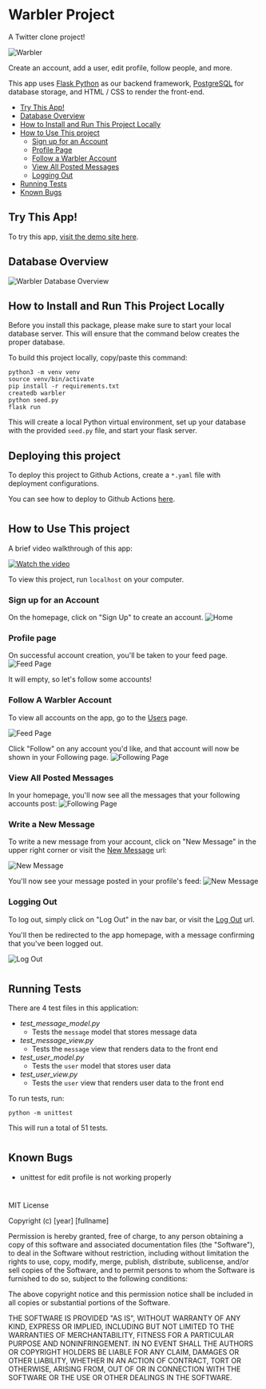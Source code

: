 # Warbler Project

A Twitter clone project!

![Warbler](./static/images/warbler.png)

Create an account, add a user, edit profile, follow people, and more.

This app uses [Flask Python](https://flask.palletsprojects.com/) as our backend framework, [PostgreSQL](https://www.postgresql.org/) for database storage, and HTML / CSS to render the front-end.

-   [Try This App!](#try-this-app)
-   [Database Overview](#database-overview)
-   [How to Install and Run This Project Locally](#how-to-install-and-run-this-project-locally)
-   [How to Use This project](#how-to-use-this-project)
    -   [Sign up for an Account](#sign-up-for-an-account)
    -   [Profile Page](#profile-page)
    -   [Follow a Warbler Account](#follow-a-warbler-account)
    -   [View All Posted Messages](#view-all-posted-messages)
    -   [Logging Out](#logging-out)
-   [Running Tests](#running-tests)
-   [Known Bugs](#known-bugs)

## Try This App!
To try this app, [visit the demo site here](http://tonyalvarez-twitter-clone-webapp-1.azurewebsites.net).

## Database Overview
![Warbler Database Overview](warbler-db-diag.png)

## How to Install and Run This Project Locally

Before you install this package, please make sure to start your local database server. This will ensure that the command below creates the proper database.

To build this project locally, copy/paste this command:

```console
python3 -m venv venv
source venv/bin/activate
pip install -r requirements.txt
createdb warbler
python seed.py
flask run
```

This will create a local Python virtual environment, set up your database with the provided `seed.py` file, and start your flask server.

## Deploying this project
To deploy this project to Github Actions, create a `*.yaml` file with deployment configurations.

You can see how to deploy to Github Actions [here](https://docs.github.com/en/actions/using-workflows/workflow-syntax-for-github-actions).

#

## How to Use This project

A brief video walkthrough of this app:

[![Watch the video](https://user-images.githubusercontent.com/20695616/174462366-fb45a26f-fb18-4a2b-841f-5c6a41b5f48e.png)](https://user-images.githubusercontent.com/20695616/174462301-f0b4c818-b06c-41bb-8294-b8996f7466b7.mp4)


To view this project, run `localhost` on your computer.

### Sign up for an Account

On the homepage, click on "Sign Up" to create an account.
![Home](./static/images/homepage.png)

### Profile page

On successful account creation, you'll be taken to your feed page.
![Feed Page](./static/images/feed_page.png)

It will empty, so let's follow some accounts!

### Follow A Warbler Account

To view all accounts on the app, go to the [Users](https://localhost:5000/users) page.

![Feed Page](./static/images/all_users.png)

Click "Follow" on any account you'd like, and that account will now be shown in your Following page.
![Following Page](./static/images/following_page.png)

### View All Posted Messages

In your homepage, you'll now see all the messages that your following accounts post:
![Following Page](./static/images/feed.png)

### Write a New Message

To write a new message from your account, click on "New Message" in the upper right corner or visit the [New Message](http://localhost:5000/messages/new) url:

![New Message](./static/images/new_message.png)

You'll now see your message posted in your profile's feed:
![New Message](./static/images/new_message_page.png)

### Logging Out

To log out, simply click on "Log Out" in the nav bar, or visit the [Log Out](https://localhost:5000/logout) url.

You'll then be redirected to the app homepage, with a message confirming that you've been logged out.

![Log Out](./static/images/logout.png)

#

## Running Tests

There are 4 test files in this application:

-   _test_message_model.py_
    -   Tests the `message` model that stores message data
-   _test_message_view.py_
    -   Tests the `message` view that renders data to the front end
-   _test_user_model.py_
    -   Tests the `user` model that stores user data
-   _test_user_view.py_
    -   Tests the `user` view that renders user data to the front end

To run tests, run:

```console
python -m unittest
```

This will run a total of 51 tests.

#

## Known Bugs

-   unittest for edit profile is not working properly

#

MIT License

Copyright (c) [year] [fullname]

Permission is hereby granted, free of charge, to any person obtaining a copy
of this software and associated documentation files (the "Software"), to deal
in the Software without restriction, including without limitation the rights
to use, copy, modify, merge, publish, distribute, sublicense, and/or sell
copies of the Software, and to permit persons to whom the Software is
furnished to do so, subject to the following conditions:

The above copyright notice and this permission notice shall be included in all
copies or substantial portions of the Software.

THE SOFTWARE IS PROVIDED "AS IS", WITHOUT WARRANTY OF ANY KIND, EXPRESS OR
IMPLIED, INCLUDING BUT NOT LIMITED TO THE WARRANTIES OF MERCHANTABILITY,
FITNESS FOR A PARTICULAR PURPOSE AND NONINFRINGEMENT. IN NO EVENT SHALL THE
AUTHORS OR COPYRIGHT HOLDERS BE LIABLE FOR ANY CLAIM, DAMAGES OR OTHER
LIABILITY, WHETHER IN AN ACTION OF CONTRACT, TORT OR OTHERWISE, ARISING FROM,
OUT OF OR IN CONNECTION WITH THE SOFTWARE OR THE USE OR OTHER DEALINGS IN THE
SOFTWARE.
